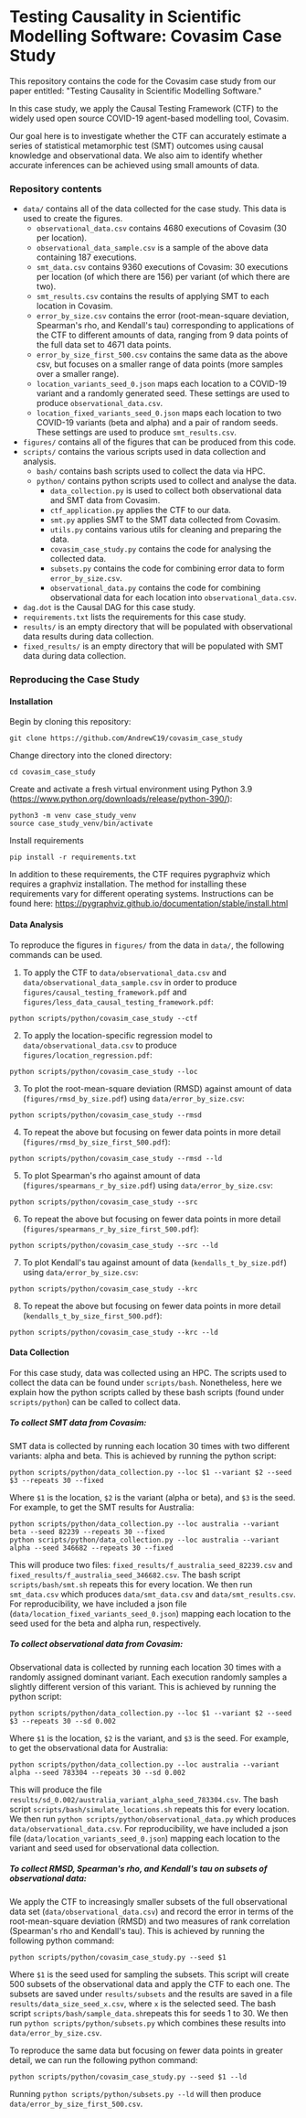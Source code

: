 # Testing Causality in Scientific Modelling Software: Covasim Case Study

This repository contains the code for the Covasim case study from our paper entitled: "Testing Causality in Scientific Modelling Software."

In this case study, we apply the Causal Testing Framework (CTF) to the widely used open source COVID-19 agent-based modelling tool, Covasim.

Our goal here is to investigate whether the CTF can accurately estimate a series of statistical metamorphic
test (SMT) outcomes using causal knowledge and observational data. We also aim to identify whether accurate inferences can be achieved using 
small amounts of data.

### Repository contents
- `data/` contains all of the data collected for the case study. This data is used to create the figures.
  - `observational_data.csv` contains 4680 executions of Covasim (30 per location).
  - `observational_data_sample.csv` is a sample of the above data containing 187 executions.
  - `smt_data.csv` contains 9360 executions of Covasim: 30 executions per location (of which there are 156) per variant (of which there are two).
  - `smt_results.csv` contains the results of applying SMT to each location in Covasim.
  - `error_by_size.csv` contains the error (root-mean-square deviation, Spearman's rho, and Kendall's tau) corresponding to applications of the CTF to different amounts of data, ranging from 9 data points of the full data set to 4671 data points.
  - `error_by_size_first_500.csv` contains the same data as the above csv, but focuses on a smaller range of data points (more samples over a smaller range).
  - `location_variants_seed_0.json` maps each location to a COVID-19 variant and a randomly generated seed. These settings are used to produce `observational_data.csv`.
  - `location_fixed_variants_seed_0.json` maps each location to two COVID-19 variants (beta and alpha) and a pair of random seeds. These settings are used to produce `smt_results.csv`.
- `figures/` contains all of the figures that can be produced from this code.
- `scripts/` contains the various scripts used in data collection and analysis.
  - `bash/` contains bash scripts used to collect the data via HPC.
  - `python/` contains python scripts used to collect and analyse the data.
    - `data_collection.py` is used to collect both observational data and SMT data from Covasim.
    - `ctf_application.py` applies the CTF to our data.
    - `smt.py` applies SMT to the SMT data collected from Covasim.
    - `utils.py` contains various utils for cleaning and preparing the data.
    - `covasim_case_study.py` contains the code for analysing the collected data.
    - `subsets.py` contains the code for combining error data to form `error_by_size.csv`.
    - `observational_data.py` contains the code for combining observational data for each location into `observational_data.csv`.
- `dag.dot` is the Causal DAG for this case study.
- `requirements.txt` lists the requirements for this case study.
- `results/` is an empty directory that will be populated with observational data results during data collection.
- `fixed_results/` is an empty directory that will be populated with SMT data during data collection.

### Reproducing the Case Study
#### Installation
Begin by cloning this repository:
```
git clone https://github.com/AndrewC19/covasim_case_study
```

Change directory into the cloned directory:
```
cd covasim_case_study
```

Create and activate a fresh virtual environment using Python 3.9 (https://www.python.org/downloads/release/python-390/):
```
python3 -m venv case_study_venv
source case_study_venv/bin/activate 
```

Install requirements
```
pip install -r requirements.txt
```

In addition to these requirements, the CTF requires pygraphviz which requires a graphviz installation. The method for installing these requirements 
vary for different operating systems. Instructions can be found here: https://pygraphviz.github.io/documentation/stable/install.html
#### Data Analysis
To reproduce the figures in `figures/` from the data in `data/`, the following commands can be used.

1) To  apply the CTF to `data/observational_data.csv` and `data/observational_data_sample.csv` in order to produce `figures/causal_testing_framework.pdf` and `figures/less_data_causal_testing_framework.pdf`:
```
python scripts/python/covasim_case_study --ctf
``` 
2) To apply the location-specific regression model to `data/observational_data.csv` to produce `figures/location_regression.pdf`:
```
python scripts/python/covasim_case_study --loc
```
3) To plot the root-mean-square deviation (RMSD) against amount of data (`figures/rmsd_by_size.pdf`) using `data/error_by_size.csv`:
```
python scripts/python/covasim_case_study --rmsd
```
4) To repeat the above but focusing on fewer data points in more detail (`figures/rmsd_by_size_first_500.pdf`):
```
python scripts/python/covasim_case_study --rmsd --ld
```
5) To plot Spearman's rho against amount of data (`figures/spearmans_r_by_size.pdf`) using `data/error_by_size.csv`:
```
python scripts/python/covasim_case_study --src
```
6) To repeat the above but focusing on fewer data points in more detail (`figures/spearmans_r_by_size_first_500.pdf`):
```
python scripts/python/covasim_case_study --src --ld
```
7) To plot Kendall's tau against amount of data (`kendalls_t_by_size.pdf`) using `data/error_by_size.csv`: 
```
python scripts/python/covasim_case_study --krc
```
8) To repeat the above but focusing on fewer data points in more detail (`kendalls_t_by_size_first_500.pdf`):
```
python scripts/python/covasim_case_study --krc --ld
```

#### Data Collection
For this case study, data was collected using an HPC. The scripts used to collect the data can be found under `scripts/bash`. Nonetheless, here we explain how the python scripts called by these bash scripts (found under `scripts/python`) can be called to collect data.

##### To collect SMT data from Covasim:
SMT data is collected by running each location 30 times with two different variants: alpha and beta. This is achieved by running the python script:
```
python scripts/python/data_collection.py --loc $1 --variant $2 --seed $3 --repeats 30 --fixed 
```
Where `$1` is the location, `$2` is the variant (alpha or beta), and `$3` is the seed. For example, to get the SMT results for Australia:
```
python scripts/python/data_collection.py --loc australia --variant beta --seed 82239 --repeats 30 --fixed
python scripts/python/data_collection.py --loc australia --variant alpha --seed 346682 --repeats 30 --fixed
```
This will produce two files: `fixed_results/f_australia_seed_82239.csv` and `fixed_results/f_australia_seed_346682.csv`.
The bash script `scripts/bash/smt.sh` repeats this for every location. We then run `smt_data.csv` which produces `data/smt_data.csv` and `data/smt_results.csv`.
For reproducibility, we have included a json file (`data/location_fixed_variants_seed_0.json`) mapping each location to the seed used for the beta and alpha run, respectively.

##### To collect observational data from Covasim:
Observational data is collected by running each location 30 times with a randomly assigned dominant variant. Each execution randomly samples a slightly different version of this variant. This is achieved by running the python script:
```
python scripts/python/data_collection.py --loc $1 --variant $2 --seed $3 --repeats 30 --sd 0.002
```
Where `$1` is the location, `$2` is the variant, and `$3` is the seed. For example, to get the observational data for Australia:

```
python scripts/python/data_collection.py --loc australia --variant alpha --seed 783304 --repeats 30 --sd 0.002
```
This will produce the file `results/sd_0.002/australia_variant_alpha_seed_783304.csv`.
The bash script `scripts/bash/simulate_locations.sh` repeats this for every location. We then run `python scripts/python/observational_data.py` which produces `data/observational_data.csv`.
For reproducibility, we have included a json file (`data/location_variants_seed_0.json`) mapping each location to the variant and seed used for observational data collection.

##### To collect RMSD, Spearman's rho, and Kendall's tau on subsets of observational data:
We apply the CTF to increasingly smaller subsets of the full observational data set (`data/observational_data.csv`) and record the error 
in terms of the root-mean-square deviation (RMSD) and two measures of rank correlation (Spearman's rho and Kendall's tau).
This is achieved by running the following python command:
```
python scripts/python/covasim_case_study.py --seed $1
```
Where `$1` is the seed used for sampling the subsets.
This script will create 500 subsets of the observational data and apply the CTF to each one.
The subsets are saved under `results/subsets` and the results are saved in a file `results/data_size_seed_x.csv`, where `x` is the selected seed.
The bash script `scripts/bash/sample_data.sh`repeats this for seeds 1 to 30. We then run `python scripts/python/subsets.py` which combines these results into `data/error_by_size.csv`.

To reproduce the same data but focusing on fewer data points in greater detail, we can run the following python command:
```
python scripts/python/covasim_case_study.py --seed $1 --ld
```
Running `python scripts/python/subsets.py --ld` will then produce `data/error_by_size_first_500.csv`.

